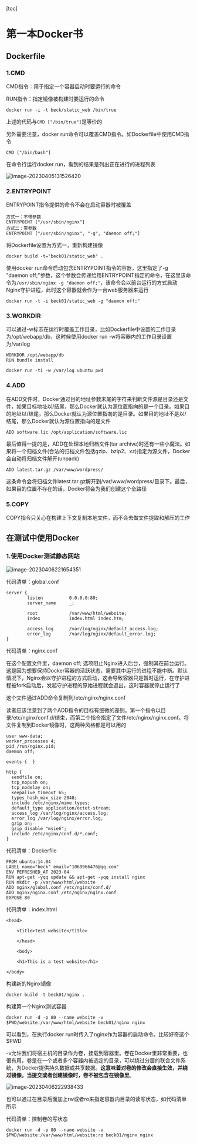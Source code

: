 [toc]

# 第一本Docker书

## Dockerfile

### 1.CMD

CMD指令：用于指定一个容器启动时要运行的命令

RUN指令：指定镜像被构建时要运行的命令

```linux
docker run -i -t beck/static_web /bin/true
```

上述的代码与```CMD ["/bin/true"]```是等价的

另外需要注意，docker run命令可以覆盖CMD指令。如Dockerfile中使用CMD指令

```linux
CMD ["/bin/bash"]
```

在命令行运行docker run，看到的结果是列出正在进行的进程列表

![image-20230405131526420](https://becktuchuang.oss-cn-beijing.aliyuncs.com/img/202304051315633.png)

### 2.ENTRYPOINT

ENTRYPOINT指令提供的命令不会在启动容器时被覆盖

```linux
方式一：不带参数
ENTRYPOINT ["/usr/sbin/nginx"]
方式二：带参数
ENTRYPOINT ["/usr/sbin/nginx", "-g", "daemon off;"]
```

将Dockerfile设置为方式一，重新构建镜像

```linux
docker build -t="beck01/static_web" .
```

使用docker run命令启动包含ENTRYPOINT指令的容器，这里指定了-g "daemon off;"参数，这个参数会传递给用ENTRYPOINT指定的命令，在这里该命令为```/usr/sbin/nginx -g "daemon off;"```，该命令会以前台运行的方式启动Nginx守护进程，此时这个容器就会作为一台web服务器来运行

```linux
docker run -t -i beck01/static_web -g "daemon off;"
```

### 3.WORKDIR

可以通过-w标志在运行时覆盖工作目录，比如Dockerfile中设置的工作目录为/opt/webapp/db，这时候使用docker run -w将容器内的工作目录设置为/var/log

```linux
WORKDOR /opt/webapp/db
RUN bundle install
```

```linux
docker run -ti -w /var/log ubuntu pwd
```

### 4.ADD

在ADD文件时，Docker通过目的地址参数末尾的字符来判断文件源是目录还是文件，如果目标地址以/结尾，那么Docker就认为源位置指向的是一个目录。如果目的地址以/结尾，那么Docker就认为源位置指向的是目录。如果目的地址不是以/结尾，那么Docker就认为源位置指向的是文件

```linux
ADD software.lic /opt/application/software.lic
```

最后值得一提的是，ADD在处理本地归档文件(tar archive)时还有一些小魔法。如果将一个归档文件(合法的归档文件包括gzip、bzip2、xz)指定为源文件，Docker会自动将归档文件解开(unpack)

```linux
ADD latest.tar.gz /var/www/wordpress/
```

这条命令会将归档文件latest.tar.gz解开到/var/www/wordpress/目录下。最后，如果目的位置不存在的话，Docker将会为我们创建这个全路径



### 5.COPY

COPY指令只关心在构建上下文复制本地文件，而不会去做文件提取和解压的工作



## 在测试中使用Docker

### 1.使用Docker测试静态网站

![image-20230406221654351](https://becktuchuang.oss-cn-beijing.aliyuncs.com/img/202304062217137.png)

代码清单：global.conf

```linux
server {
        listen          0.0.0.0:80;
        server_name     _;

        root            /var/www/html/website;
        index           index.html index.htm;

        access_log      /var/log/nginx/default_access.log;
        error_log       /var/log/nginx/default_error.log;
}
```

代码清单：nginx.conf

在这个配置文件里，daemon off; 选项阻止Nginx进入后台，强制其在前台运行。这是因为想要保持Docker容器的活跃状态，需要其中运行的进程不能中断。默认情况下，Nginx会以守护进程的方式启动，这会导致容器只是暂时运行，在守护进程被fork启动后，发起守护进程的原始进程就会退出，这时容器就停止运行了

这个文件通过ADD命令复制到/etc/nginx/nginx.conf

读者应该注意到了两个ADD指令的目标有细微的差别。第一个指令以目录/etc/nginx/conf.d/结束，而第二个指令指定了文件/etc/nginx/nginx.conf。将文件复制到Docker镜像时，这两种风格都是可以用的

```linux
user www-data;
worker_processes 4;
pid /run/nginx.pid;
daemon off;

events {  }

http {
  sendfile on;
  tcp_nopush on;
  tcp_nodelay on;
  keepalive_timeout 65;
  types_hash_max_size 2048;
  include /etc/nginx/mime.types;
  default_type application/octet-stream;
  access_log /var/log/nginx/access.log;
  error_log /var/log/nginx/error.log;
  gzip on;
  gzip_disable "msie6";
  include /etc/nginx/conf.d/*.conf;
}
```

代码清单：Dockerfile

```linux
FROM ubuntu:14.04
LABEL name="beck" email="1069966476@qq.com"
ENV PEFRESHED_AT 2023-04
RUN apt-get -yqq update && apt-get -yqq install nginx
RUN mkdir -p /var/www/html/website
ADD nginx/global.conf /etc/nginx/conf.d/
ADD nginx/nginx.conf /etc/nginx/nginx.conf 
EXPOSE 80
```

代码清单：index.html

```linux
<head>

    <title>Test website</title>
    
    </head>
    
    <body>
    
    <h1>This is a test website</h1>
    
</body>
```

构建新的Nginx镜像

```linux
docker build -t beck01/nginx .
```

构建第一个Nginx测试容器

```linux
docker run -d -p 80 --name website -v $PWD/website:/var/www/html/website beck01/nginx nginx
```

可以看到，在执行docker run时传入了nginx作为容器的启动命令。比较好奇这个$PWD

-v允许我们将宿主机的目录作为卷，挂载到容器里。卷在Docker里非常重要，也很有用。卷是在一个或者多个容器内被选定的目录，可以绕过分层的联合文件系统，为Docker提供持久数据或共享数据。**这意味着对卷的修改会直接生效，并绕过镜像。当提交或者创建镜像时，卷不被包含在镜像里**。

![image-20230406222938433](https://becktuchuang.oss-cn-beijing.aliyuncs.com/img/202304062229493.png)

也可以通过在目录后面加上rw或者ro来指定容器内目录的读写状态，如代码清单所示

代码清单：控制卷的写状态

```linux
docker run -d -p 80 --name website -v $PWD/website:/var/www/html/website:ro beck01/nginx nginx
```

